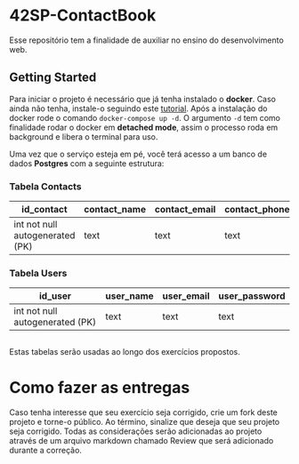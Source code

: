 
# 42SP-ContactBook
Esse repositório tem a finalidade de auxiliar no ensino do desenvolvimento web.

## Getting Started
Para iniciar o projeto é necessário que já tenha instalado o **docker**. Caso ainda não tenha, instale-o seguindo este [tutorial](https://docs.docker.com/engine/install/).
Após a instalação do docker  rode o comando `docker-compose up -d`. O argumento `-d` tem como finalidade rodar o docker em **detached mode**, assim o processo roda em background e libera o terminal para uso.

Uma vez que o serviço esteja em pé, você terá acesso a um banco de dados **Postgres** com a seguinte estrutura:

### Tabela Contacts
|id_contact|contact_name|contact_email|contact_phone_number|contact_cpf
|--|--|--|--|--|
|int not null autogenerated (PK)|text|text|text|text

### Tabela Users
|id_user|user_name|user_email|user_password
|--|--|--|--|
|int not null autogenerated (PK)|text|text|text|text

##

Estas tabelas serão usadas ao longo dos exercícios propostos.

# Como fazer as entregas
Caso tenha interesse que seu exercício seja corrigido, crie um fork deste projeto e torne-o público. Ao término, sinalize que deseja que seu projeto seja corrigido. Todas as considerações serão adicionadas ao projeto através de um arquivo markdown chamado Review que será adicionado durante a correção.
